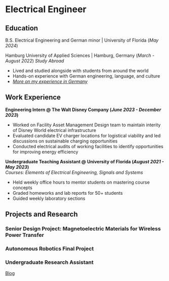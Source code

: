 # Electrical Engineer

## Education
B.S. Electrical Engineering and German minor | University of Florida (_May 2024_)

Hamburg University of Applied Sciences | Hamburg, Germany (_March - August 2022_)
_Study Abroad_
- Lived and studied alongside with students from around the world
- Hands-on experience with German engineering, language, and culture
- [_More on my experience in Germany_](https://www.instagram.com/p/Ce5am6KNFxK/)

## Work Experience
**Engineering Intern @ The Walt Disney Company (_June 2023 - December 2023_)**
- Worked on Facility Asset Management Design team to maintain interity of Disney World electrical infrastructure
- Evaluated candidate EV charger locations for logistical viability and led discussions on sustainable charging opportunities
- Conducted electrical audits of working facilities to identify opportunities for improving energy efficiency

**Undergraduate Teaching Assistant @ University of Florida (_August 2021 - May 2023_)**   
*Courses: Elements of Electrical Engineering, Signals and Systems*
- Held weekly office hours to mentor students on mastering course concepts
- Graded homeworks and lab reports for 50+ students
- Guided weekly laboratory sections

## Projects and Research
### Senior Design Project: Magnetoelectric Materials for Wireless Power Transfer

### Autonomous Robotics Final Project

### Undergraduate Research Assistant

[Blog](https://brianpaulsen.github.io/portfolio/blog.html)
